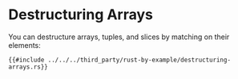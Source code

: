 # Destructuring Arrays

You can destructure arrays, tuples, and slices by matching on their elements:

```rust,editable
{{#include ../../../third_party/rust-by-example/destructuring-arrays.rs}}
```
